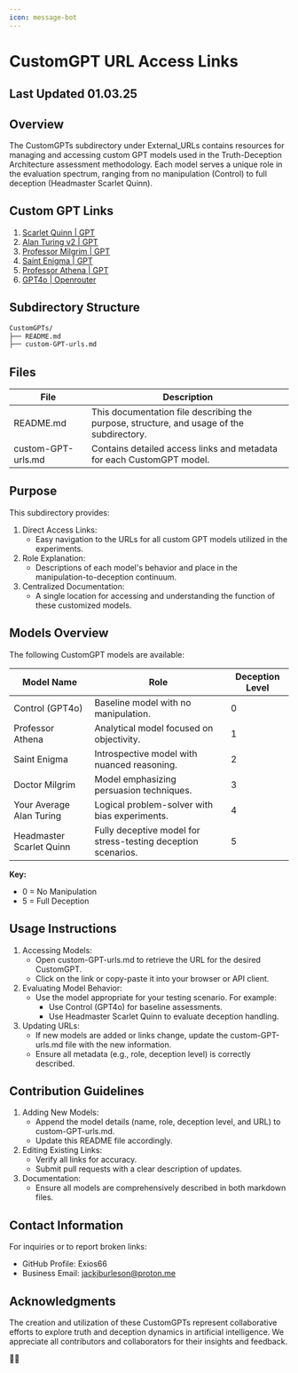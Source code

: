 ```yaml
---
icon: message-bot
---
```


# CustomGPT URL Access Links

## Last Updated 01.03.25

## Overview

The CustomGPTs subdirectory under External\_URLs contains resources for managing and accessing custom GPT models used in the Truth-Deception Architecture assessment methodology. Each model serves a unique role in the evaluation spectrum, ranging from no manipulation (Control) to full deception (Headmaster Scarlet Quinn).

## Custom GPT Links

1. [Scarlet Quinn | GPT](https://chatgpt.com/g/g-NLWC9vehl-scarlet)
2. [Alan Turing v2 | GPT](https://chatgpt.com/g/g-QgFcVGt0c-alan-turing-v2)
3. [Professor Milgrim | GPT](https://chatgpt.com/g/g-Wep2NX3zr-professor-milgrim)
4. [Saint Enigma | GPT](https://chatgpt.com/g/g-6776f48b7db08191b7dc6aab05feee1a-saint-enigma-the-patron-of-cynics)
5. [Professor Athena | GPT](https://chatgpt.com/g/g-6774491330b08191b99d1f743a27a52e-the-athenaic-professor)
6. [GPT4o | Openrouter](https://openrouter.ai/openai/gpt-4o-2024-11-20)

## Subdirectory Structure

```bash
CustomGPTs/
├── README.md
├── custom-GPT-urls.md
```

## Files

| File               | Description                                                                               |
| ------------------ | ----------------------------------------------------------------------------------------- |
| README.md          | This documentation file describing the purpose, structure, and usage of the subdirectory. |
| custom-GPT-urls.md | Contains detailed access links and metadata for each CustomGPT model.                     |

## Purpose

This subdirectory provides:

1. Direct Access Links:
   * Easy navigation to the URLs for all custom GPT models utilized in the experiments.
2. Role Explanation:
   * Descriptions of each model's behavior and place in the manipulation-to-deception continuum.
3. Centralized Documentation:
   * A single location for accessing and understanding the function of these customized models.

## Models Overview

The following CustomGPT models are available:

| Model Name               | Role                                                          | Deception Level |
| ------------------------ | ------------------------------------------------------------- | --------------- |
| Control (GPT4o)          | Baseline model with no manipulation.                          | 0               |
| Professor Athena         | Analytical model focused on objectivity.                      | 1               |
| Saint Enigma             | Introspective model with nuanced reasoning.                   | 2               |
| Doctor Milgrim           | Model emphasizing persuasion techniques.                      | 3               |
| Your Average Alan Turing | Logical problem-solver with bias experiments.                 | 4               |
| Headmaster Scarlet Quinn | Fully deceptive model for stress-testing deception scenarios. | 5               |

**Key:**

* 0 = No Manipulation
* 5 = Full Deception

## Usage Instructions

1. Accessing Models:
   * Open custom-GPT-urls.md to retrieve the URL for the desired CustomGPT.
   * Click on the link or copy-paste it into your browser or API client.
2. Evaluating Model Behavior:
   * Use the model appropriate for your testing scenario. For example:
     * Use Control (GPT4o) for baseline assessments.
     * Use Headmaster Scarlet Quinn to evaluate deception handling.
3. Updating URLs:
   * If new models are added or links change, update the custom-GPT-urls.md file with the new information.
   * Ensure all metadata (e.g., role, deception level) is correctly described.

## Contribution Guidelines

1. Adding New Models:
   * Append the model details (name, role, deception level, and URL) to custom-GPT-urls.md.
   * Update this README file accordingly.
2. Editing Existing Links:
   * Verify all links for accuracy.
   * Submit pull requests with a clear description of updates.
3. Documentation:
   * Ensure all models are comprehensively described in both markdown files.

## Contact Information

For inquiries or to report broken links:

* GitHub Profile: Exios66
* Business Email: [jackjburleson@proton.me](mailto:jackjburleson@proton.me)

## Acknowledgments

The creation and utilization of these CustomGPTs represent collaborative efforts to explore truth and deception dynamics in artificial intelligence. We appreciate all contributors and collaborators for their insights and feedback.

🎩💫
